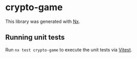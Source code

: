 # crypto-game

This library was generated with [Nx](https://nx.dev).

## Running unit tests

Run `nx test crypto-game` to execute the unit tests via [Vitest](https://vitest.dev/).
